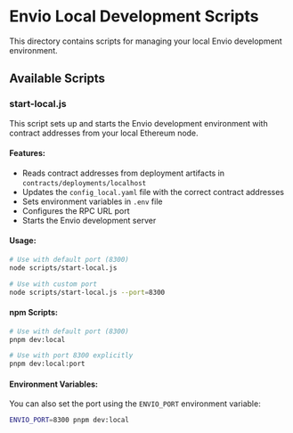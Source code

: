 # Envio Local Development Scripts

This directory contains scripts for managing your local Envio development environment.

## Available Scripts

### start-local.js

This script sets up and starts the Envio development environment with contract addresses from your local Ethereum node.

#### Features:

- Reads contract addresses from deployment artifacts in `contracts/deployments/localhost`
- Updates the `config_local.yaml` file with the correct contract addresses
- Sets environment variables in `.env` file
- Configures the RPC URL port
- Starts the Envio development server

#### Usage:

```bash
# Use with default port (8300)
node scripts/start-local.js

# Use with custom port
node scripts/start-local.js --port=8300
```

#### npm Scripts:

```bash
# Use with default port (8300)
pnpm dev:local

# Use with port 8300 explicitly
pnpm dev:local:port
```

#### Environment Variables:

You can also set the port using the `ENVIO_PORT` environment variable:

```bash
ENVIO_PORT=8300 pnpm dev:local
```